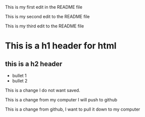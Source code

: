This is my first edit in the README file

This is my second edit to the README file

This is my third edit to the README file

# This is a h1 header for html

## this is a h2 header

- bullet 1
- bullet 2

This is a change I do not want saved.

This is a change from my computer I will push to github

This is a change from github, I want to pull it down to my computer
